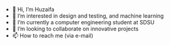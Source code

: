 - 👋 Hi, I’m Huzaifa
- 👀 I’m interested in design and testing, and machine learning
- 🌱 I’m currently a computer engineering student at SDSU 
- 💞️ I’m looking to collaborate on innovative projects
- 📫 How to reach me (via e-mail)
